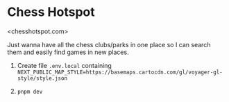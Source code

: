 # Chess Hotspot
<chesshotspot.com>

Just wanna have all the chess clubs/parks in one place so I can search them and easily find games in new places.

1. Create file `.env.local` containing `NEXT_PUBLIC_MAP_STYLE=https://basemaps.cartocdn.com/gl/voyager-gl-style/style.json`

2. `pnpm dev`

